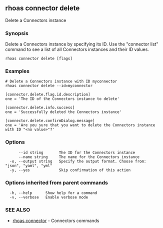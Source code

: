 ## rhoas connector delete

Delete a Connectors instance

### Synopsis

Delete a Connectors instance by specifying its ID. Use the "connector list" command to see a list of all Connectors instances and their ID values.

```
rhoas connector delete [flags]
```

### Examples

```
# Delete a Connectors instance with ID myconnector
rhoas connector delete --id=myconnector

[connector.delete.flag.id.description]
one = 'The ID of the Connectors instance to delete'

[connector.delete.info.success]
one = 'Successfully deleted the Connectors instance'

[connector.delete.confirmDialog.message]
one = 'Are you sure that you want to delete the Connectors instance with ID "<no value>"?'

```

### Options

```
      --id string       The ID for the Connectors instance
      --name string     The name for the Connectors instance
  -o, --output string   Specify the output format. Choose from: "json", "yaml", "yml"
  -y, --yes             Skip confirmation of this action 
```

### Options inherited from parent commands

```
  -h, --help      Show help for a command
  -v, --verbose   Enable verbose mode
```

### SEE ALSO

* [rhoas connector](rhoas_connector.md)	 - Connectors commands

